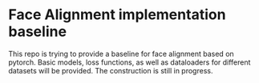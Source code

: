 Face Alignment implementation baseline
====
This repo is trying to provide a baseline for face alignment based on pytorch.
Basic models, loss functions, as well as dataloaders for different datasets will be provided.
The construction is still in progress.